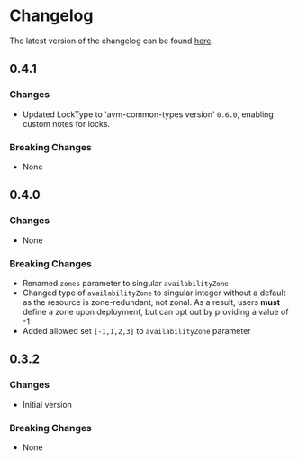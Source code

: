 # Changelog

The latest version of the changelog can be found [here](https://github.com/Azure/bicep-registry-modules/blob/main/avm/res/compute/proximity-placement-group/CHANGELOG.md).

## 0.4.1

### Changes

- Updated LockType to 'avm-common-types version' `0.6.0`, enabling custom notes for locks.

### Breaking Changes

- None

## 0.4.0

### Changes

- None

### Breaking Changes

- Renamed `zones` parameter to singular `availabilityZone`
- Changed type of `availabilityZone` to singular integer without a default as the resource is zone-redundant, not zonal. As a result, users **must** define a zone upon deployment, but can opt out by providing a value of -1
- Added allowed set `[-1,1,2,3]` to `availabilityZone` parameter

## 0.3.2

### Changes

- Initial version

### Breaking Changes

- None

